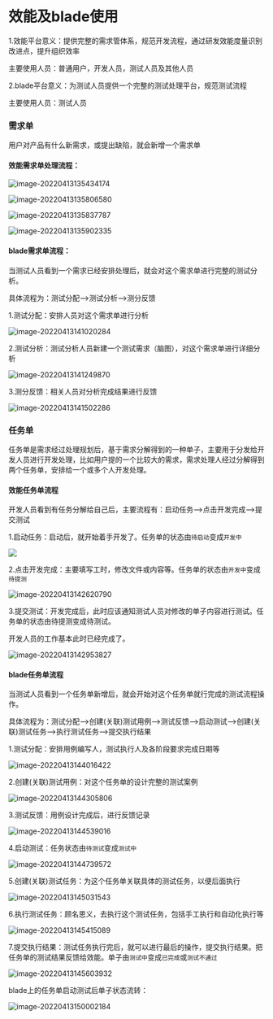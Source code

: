 # 效能及blade使用

1.效能平台意义：提供完整的需求管体系，规范开发流程，通过研发效能度量识别改进点，提升组织效率

主要使用人员：普通用户，开发人员，测试人员及其他人员

2.blade平台意义：为测试人员提供一个完整的测试处理平台，规范测试流程

主要使用人员：测试人员

### 需求单

用户对产品有什么新需求，或提出缺陷，就会新增一个需求单

#### 效能需求单处理流程：

![image-20220413135434174](https://picture-bucket-1306212000.cos.ap-nanjing.myqcloud.com/markdown/image-20220413135434174.png)

![image-20220413135806580](https://picture-bucket-1306212000.cos.ap-nanjing.myqcloud.com/markdown/image-20220413135806580.png)

![image-20220413135837787](https://picture-bucket-1306212000.cos.ap-nanjing.myqcloud.com/markdown/image-20220413135837787.png)

![image-20220413135902335](https://picture-bucket-1306212000.cos.ap-nanjing.myqcloud.com/markdown/image-20220413135902335.png)

#### blade需求单流程：

当测试人员看到一个需求已经安排处理后，就会对这个需求单进行完整的测试分析。

具体流程为：测试分配-->测试分析-->测分反馈

1.测试分配：安排人员对这个需求单进行分析

![image-20220413141020284](https://picture-bucket-1306212000.cos.ap-nanjing.myqcloud.com/markdown/image-20220413141020284.png)

2.测试分析：测试分析人员新建一个测试需求（脑图），对这个需求单进行详细分析

![image-20220413141249870](https://picture-bucket-1306212000.cos.ap-nanjing.myqcloud.com/markdown/image-20220413141249870.png)

3.测分反馈：相关人员对分析完成结果进行反馈

![image-20220413141502286](https://picture-bucket-1306212000.cos.ap-nanjing.myqcloud.com/markdown/image-20220413141502286.png)



### 任务单

任务单是需求经过处理规划后，基于需求分解得到的一种单子，主要用于分发给开发人员进行开发处理，比如用户提的一个比较大的需求，需求处理人经过分解得到两个任务单，安排给一个或多个人开发处理。

#### 效能任务单流程

开发人员看到有任务分解给自己后，主要流程有：启动任务-->点击开发完成-->提交测试

1.启动任务：启动后，就开始着手开发了。任务单的状态由`待启动`变成`开发中`

![](https://picture-bucket-1306212000.cos.ap-nanjing.myqcloud.com/markdown/image-20220413142525642.png)

2.点击开发完成：主要填写工时，修改文件或内容等。任务单的状态由`开发中`变成`待提测`

![image-20220413142620790](https://picture-bucket-1306212000.cos.ap-nanjing.myqcloud.com/markdown/image-20220413142620790.png)

3.提交测试：开发完成后，此时应该通知测试人员对修改的单子内容进行测试。任务单的状态由待提测变成待测试。

开发人员的工作基本此时已经完成了。

![image-20220413142953827](https://picture-bucket-1306212000.cos.ap-nanjing.myqcloud.com/markdown/image-20220413142953827.png)

#### blade任务单流程

当测试人员看到一个任务单新增后，就会开始对这个任务单就行完成的测试流程操作。

具体流程为：测试分配-->创建(关联)测试用例-->测试反馈-->启动测试-->创建(关联)测试任务-->执行测试任务-->提交执行结果

1.测试分配：安排用例编写人，测试执行人及各阶段要求完成日期等

![image-20220413144016422](https://picture-bucket-1306212000.cos.ap-nanjing.myqcloud.com/markdown/image-20220413144016422.png)

2.创建(关联)测试用例：对这个任务单的设计完整的测试案例

![image-20220413144305806](https://picture-bucket-1306212000.cos.ap-nanjing.myqcloud.com/markdown/image-20220413144305806.png)

3.测试反馈：用例设计完成后，进行反馈记录

![image-20220413144539016](https://picture-bucket-1306212000.cos.ap-nanjing.myqcloud.com/markdown/image-20220413144539016.png)

4.启动测试：任务状态由`待测试`变成`测试中`

![image-20220413144739572](https://picture-bucket-1306212000.cos.ap-nanjing.myqcloud.com/markdown/image-20220413144739572.png)

5.创建(关联)测试任务：为这个任务单关联具体的测试任务，以便后面执行

![image-20220413145031543](https://picture-bucket-1306212000.cos.ap-nanjing.myqcloud.com/markdown/image-20220413145031543.png)

6.执行测试任务：顾名思义，去执行这个测试任务，包括手工执行和自动化执行等

![image-20220413145415089](https://picture-bucket-1306212000.cos.ap-nanjing.myqcloud.com/markdown/image-20220413145415089.png)

7.提交执行结果：测试任务执行完后，就可以进行最后的操作，提交执行结果。把任务单的测试结果反馈给效能。单子由`测试中`变成`已完成`或`测试不通过`

![image-20220413145603932](https://picture-bucket-1306212000.cos.ap-nanjing.myqcloud.com/markdown/image-20220413145603932.png)

blade上的任务单启动测试后单子状态流转：

![image-20220413150002184](https://picture-bucket-1306212000.cos.ap-nanjing.myqcloud.com/markdown/image-20220413150002184.png)